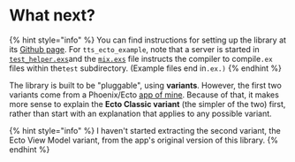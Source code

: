 # What next?



{% hint style="info" %}
You can find instructions for setting up the library at its [Github page](https://github.com/marick/transformer_test_support). For `tts_ecto_example`, note that a server is started in [`test_helper.exs`](https://github.com/marick/tts_ecto_example/blob/main/test/test_helper.exs)and the [`mix.exs`](https://github.com/marick/tts_ecto_example/blob/main/mix.exs#L24) file instructs the compiler to compile`.ex` files within the`test` subdirectory. \(Example files end in`.ex.)`
{% endhint %}




The library is built to be "pluggable", using **variants**. However, the first two variants come from a Phoenix/Ecto [app of mine](https://github.com/marick/crit19/). Because of that, it makes more sense to explain the **Ecto Classic variant** \(the simpler of the two\) first, rather than start with an explanation that applies to any possible variant.

{% hint style="info" %}
I haven't started extracting the second variant, the Ecto View Model variant, from the app's original version of this library.
{% endhint %}

